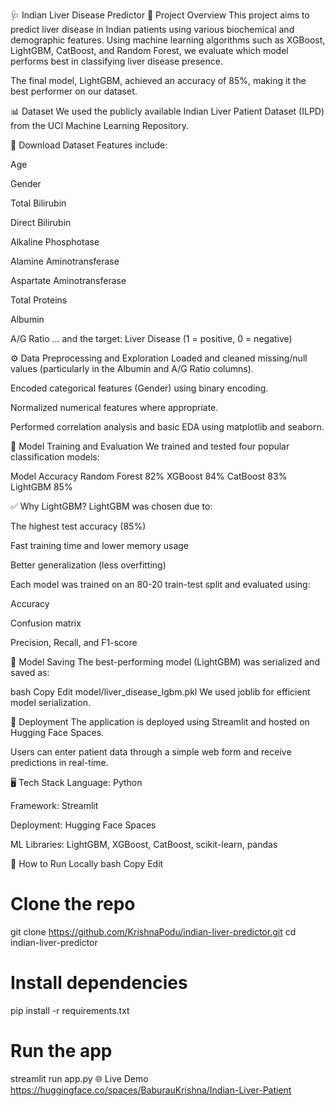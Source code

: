 🩺 Indian Liver Disease Predictor
📘 Project Overview
This project aims to predict liver disease in Indian patients using various biochemical and demographic features. Using machine learning algorithms such as XGBoost, LightGBM, CatBoost, and Random Forest, we evaluate which model performs best in classifying liver disease presence.

The final model, LightGBM, achieved an accuracy of 85%, making it the best performer on our dataset.

📊 Dataset
We used the publicly available Indian Liver Patient Dataset (ILPD) from the UCI Machine Learning Repository.

🔗 Download Dataset
Features include:

Age

Gender

Total Bilirubin

Direct Bilirubin

Alkaline Phosphotase

Alamine Aminotransferase

Aspartate Aminotransferase

Total Proteins

Albumin

A/G Ratio
... and the target: Liver Disease (1 = positive, 0 = negative)

⚙️ Data Preprocessing and Exploration
Loaded and cleaned missing/null values (particularly in the Albumin and A/G Ratio columns).

Encoded categorical features (Gender) using binary encoding.

Normalized numerical features where appropriate.

Performed correlation analysis and basic EDA using matplotlib and seaborn.

🤖 Model Training and Evaluation
We trained and tested four popular classification models:

Model	Accuracy
Random Forest	82%
XGBoost	84%
CatBoost	83%
LightGBM	85%

✅ Why LightGBM?
LightGBM was chosen due to:

The highest test accuracy (85%)

Fast training time and lower memory usage

Better generalization (less overfitting)

Each model was trained on an 80-20 train-test split and evaluated using:

Accuracy

Confusion matrix

Precision, Recall, and F1-score

🧠 Model Saving
The best-performing model (LightGBM) was serialized and saved as:

bash
Copy
Edit
model/liver_disease_lgbm.pkl
We used joblib for efficient model serialization.

🚀 Deployment
The application is deployed using Streamlit and hosted on Hugging Face Spaces.

Users can enter patient data through a simple web form and receive predictions in real-time.

🖥️ Tech Stack
Language: Python

Framework: Streamlit

Deployment: Hugging Face Spaces

ML Libraries: LightGBM, XGBoost, CatBoost, scikit-learn, pandas

🧪 How to Run Locally
bash
Copy
Edit
# Clone the repo
git clone https://github.com/KrishnaPodu/indian-liver-predictor.git
cd indian-liver-predictor

# Install dependencies
pip install -r requirements.txt

# Run the app
streamlit run app.py
🌐 Live Demo
https://huggingface.co/spaces/BaburauKrishna/Indian-Liver-Patient
